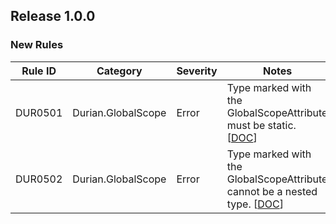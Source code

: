 ﻿## Release 1.0.0

### New Rules
Rule ID | Category | Severity | Notes
--------|----------|----------|-----------------------------------------
DUR0501 | Durian.GlobalScope | Error |  Type marked with the GlobalScopeAttribute must be static. [[DOC](https://github.com/piotrstenke/Durian/tree/master/docs/GlobalScope/DUR0501.md)]
DUR0502 | Durian.GlobalScope | Error |  Type marked with the GlobalScopeAttribute cannot be a nested type. [[DOC](https://github.com/piotrstenke/Durian/tree/master/docs/GlobalScope/DUR0502.md)]